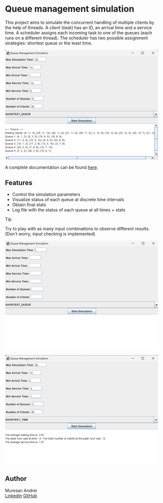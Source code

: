 # Queue management simulation

This project aims to simulate the concurrent handling of multiple clients by the help of threads. A _client_ (_task_) has an ID, an arrival time and a service time.
A scheduler assigns each incoming task to one of the queues (each runs on a different thread). The scheduler has two possible assignment strategies: shortest queue or the least time.

![Simulation UI](/images/process.png)

A complete documentation can be found [here](PT2024_Documentation_Muresan_Andrei_Assignement_1.doc).

## Features

- Control the simulation parameters
- Visualize status of each queue at discrete time intervals
- Obtain final stats
- Log file with the status of each queue at all times + stats

> [!TIP]
> Try to play with as many input combinations to observe different results. (Don't worry, input checking is implemented)

![Set the parameters](/images/inputs.png)

![Stats](/images/results.png)

## Author
Muresan Andrei   
[LinkedIn](https://www.linkedin.com/in/andrei-muresan-muri/)
[GitHub](https://github.com/andrei-muri)